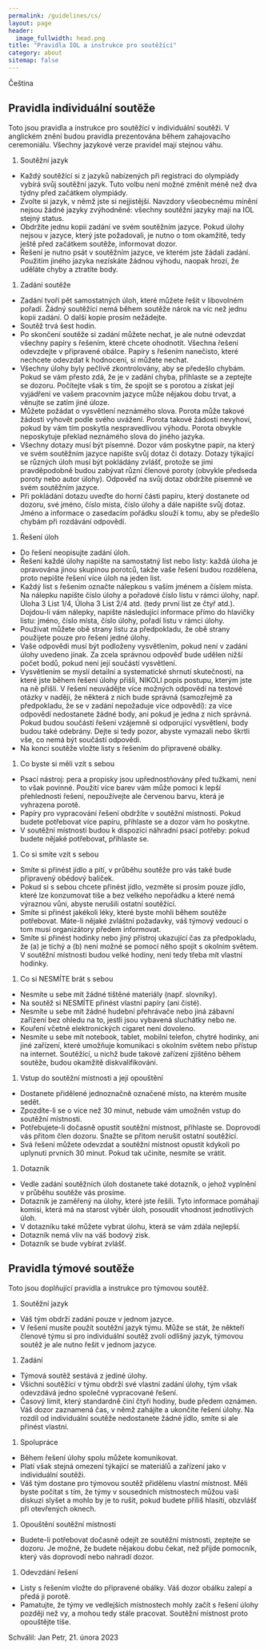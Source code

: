```yaml
---
permalink: /guidelines/cs/
layout: page
header:
  image_fullwidth: head.png
title: "Pravidla IOL a instrukce pro soutěžící"
category: about
sitemap: false
---
```


Čeština

## Pravidla individuální soutěže

Toto jsou pravidla a instrukce pro soutěžící v individuální soutěži. V anglickém znění budou pravidla prezentována během zahajovacího ceremoniálu. Všechny jazykové verze pravidel mají stejnou váhu.

1. Soutěžní jazyk
  * Každý soutěžící si z jazyků nabízených při registraci do olympiády vybírá svůj soutěžní jazyk. Tuto volbu není možné změnit méně než dva týdny před začátkem olympiády.
  * Zvolte si jazyk, v němž jste si nejjistější. Navzdory všeobecnému mínění nejsou žádné jazyky zvýhodněné: všechny soutěžní jazyky mají na IOL stejný status.
  * Obdržíte jednu kopii zadání ve svém soutěžním jazyce. Pokud úlohy nejsou v jazyce, který jste požadovali, je nutno o tom okamžitě, tedy ještě před začátkem soutěže, informovat dozor.
  * Řešení je nutno psát v soutěžním jazyce, ve kterém jste žádali zadání. Použitím jiného jazyka nezískáte žádnou výhodu, naopak hrozí, že uděláte chyby a ztratíte body.
1. Zadání soutěže
  * Zadání tvoří pět samostatných úloh, které můžete řešit v libovolném pořadí. Žádný soutěžící nemá během soutěže nárok na víc než jednu kopii zadání. O další kopie prosím nežádejte.
  * Soutěž trvá šest hodin.
  * Po skončení soutěže si zadání můžete nechat, je ale nutné odevzdat všechny papíry s řešením, které chcete ohodnotit. Všechna řešení odevzdejte v připravené obálce. Papíry s řešením nanečisto, které nechcete odevzdat k hodnocení, si můžete nechat.
  * Všechny úlohy byly pečlivě zkontrolovány, aby se předešlo chybám. Pokud se vám přesto zdá, že je v zadání chyba, přihlaste se a zeptejte se dozoru. Počítejte však s tím, že spojit se s porotou a získat její vyjádření ve vašem pracovním jazyce může nějakou dobu trvat, a věnujte se zatím jiné úloze.
  * Můžete požádat o vysvětlení neznámého slova. Porota může takové žádosti vyhovět podle svého uvážení. Porota takové žádosti nevyhoví, pokud by vám tím poskytla nespravedlivou výhodu. Porota obvykle neposkytuje překlad neznámého slova do jiného jazyka. 
  * Všechny dotazy musí být písemné. Dozor vám poskytne papír, na který ve svém soutěžním jazyce napište svůj dotaz či dotazy. Dotazy týkající se různých úloh musí být pokládány zvlášť, protože se jimi pravděpodobně budou zabývat různí členové poroty (obvykle předseda poroty nebo autor úlohy). Odpověď na svůj dotaz obdržíte písemně ve svém soutěžním jazyce. 
  * Při pokládání dotazu uveďte do horní části papíru, který dostanete od dozoru, své jméno, číslo místa, číslo úlohy a dále napište svůj dotaz. Jméno a informace o zasedacím pořádku slouží k tomu, aby se předešlo chybám při rozdávání odpovědí.
1. Řešení úloh
  * Do řešení neopisujte zadání úloh.
  * Řešení každé úlohy napište na samostatný list nebo listy: každá úloha je opravována jinou skupinou porotců, takže vaše řešení budou rozdělena, proto nepište řešení více úloh na jeden list.
  * Každý list s řešením označte nálepkou s vaším jménem a číslem místa. Na nálepku napište číslo úlohy a pořadové číslo listu v rámci úlohy, např. Úloha 3 List 1/4, Úloha 3 List 2/4 atd. (tedy první list ze čtyř atd.). Dojdou-li vám nálepky, napište následující informace přímo do hlavičky listu: jméno, číslo místa, číslo úlohy, pořadí listu v rámci úlohy.
  * Používat můžete obě strany listu za předpokladu, že obě strany použijete pouze pro řešení jedné úlohy.
  * Vaše odpovědi musí být podloženy vysvětlením, pokud není v zadání úlohy uvedeno jinak. Za zcela správnou odpověď bude udělen nižší počet bodů, pokud není její součástí vysvětlení.
  * Vysvětlením se myslí detailní a systematické shrnutí skutečností, na které jste během řešení úlohy přišli, NIKOLI popis postupu, kterým jste na ně přišli. V řešení neuvádějte více možných odpovědí na testové otázky v naději, že některá z nich bude správná (samozřejmě za předpokladu, že se v zadání nepožaduje více odpovědí): za více odpovědí nedostanete žádné body, ani pokud je jedna z nich správná. Pokud budou součástí řešení vzájemně si odporující vysvětlení, body budou také odebrány. Dejte si tedy pozor, abyste vymazali nebo škrtli vše, co nemá být součástí odpovědi.
  * Na konci soutěže vložte listy s řešením do připravené obálky.
1. Co byste si měli vzít s sebou
  * Psací nástroj: pera a propisky jsou upřednostňovány před tužkami, není to však povinné. Použití více barev vám může pomoci k lepší přehlednosti řešení, nepoužívejte ale červenou barvu, která je vyhrazena porotě.
  * Papíry pro vypracování řešení obdržíte v soutěžní místnosti. Pokud budete potřebovat více papíru, přihlaste se a dozor vám ho poskytne.
  * V soutěžní místnosti budou k dispozici náhradní psací potřeby: pokud budete nějaké potřebovat, přihlaste se.
1. Co si smíte vzít s sebou
  * Smíte si přinést jídlo a pití, v průběhu soutěže pro vás také bude připravený obědový balíček.
  * Pokud si s sebou chcete přinést jídlo, vezměte si prosím pouze jídlo, které lze konzumovat tiše a bez velkého nepořádku a které nemá výraznou vůni, abyste nerušili ostatní soutěžící.
  * Smíte si přinést jakékoli léky, které byste mohli během soutěže potřebovat. Máte-li nějaké zvláštní požadavky, váš týmový vedoucí o tom musí organizátory předem informovat.
  * Smíte si přinést hodinky nebo jiný přístroj ukazující čas za předpokladu, že (a) je tichý a (b) není možné se pomocí něho spojit s okolním světem. V soutěžní místnosti budou velké hodiny, není tedy třeba mít vlastní hodinky.
1. Co si NESMÍTE brát s sebou
  * Nesmíte u sebe mít žádné tištěné materiály (např. slovníky). 
  * Na soutěž si NESMÍTE přinést vlastní papíry (ani čisté).
  * Nesmíte u sebe mít žádné hudební přehrávače nebo jiná zábavní zařízení bez ohledu na to, jestli jsou vybavená sluchátky nebo ne.
  * Kouření včetně elektronických cigaret není dovoleno.
  * Nesmíte u sebe mít notebook, tablet, mobilní telefon, chytré hodinky, ani jiné zařízení, které umožňuje komunikaci s okolním světem nebo přístup na internet. Soutěžící, u nichž bude takové zařízení zjištěno během soutěže, budou okamžitě diskvalifikováni.
1. Vstup do soutěžní místnosti a její opouštění
  * Dostanete přidělené jednoznačně označené místo, na kterém musíte sedět.
  * Zpozdíte-li se o více než 30 minut, nebude vám umožněn vstup do soutěžní místnosti.
  * Potřebujete-li dočasně opustit soutěžní místnost, přihlaste se. Doprovodí vás přitom člen dozoru. Snažte se přitom nerušit ostatní soutěžící.
  * Svá řešení můžete odevzdat a soutěžní místnost opustit kdykoli po uplynutí prvních 30 minut. Pokud tak učiníte, nesmíte se vrátit.
1. Dotazník
  * Vedle zadání soutěžních úloh dostanete také dotazník, o jehož vyplnění v průběhu soutěže vás prosíme.
  * Dotazník je zaměřený na úlohy, které jste řešili. Tyto informace pomáhají komisi, která má na starost výběr úloh, posoudit vhodnost jednotlivých úloh.
  * V dotazníku také můžete vybrat úlohu, která se vám zdála nejlepší.
  * Dotazník nemá vliv na váš bodový zisk.
  * Dotazník se bude vybírat zvlášť.

## Pravidla týmové soutěže

Toto jsou doplňující pravidla a instrukce pro týmovou soutěž.

1. Soutěžní jazyk
  * Váš tým obdrží zadání pouze v jednom jazyce.
  * V řešení musíte použít soutěžní jazyk týmu. Může se stát, že někteří členové týmu si pro individuální soutěž zvolí odlišný jazyk, týmovou soutěž je ale nutno řešit v jednom jazyce.
1. Zadání
  * Týmová soutěž sestává z jediné úlohy.
  * Všichni soutěžící v týmu obdrží své vlastní zadání úlohy, tým však odevzdává jedno společné vypracované řešení.
  * Časový limit, který standardně činí čtyři hodiny, bude předem oznámen. Váš dozor zaznamená čas, v němž zahájíte a ukončíte řešení úlohy. Na rozdíl od individuální soutěže nedostanete žádné jídlo, smíte si ale přinést vlastní.
1. Spolupráce
  * Během řešení úlohy spolu můžete komunikovat.
  * Platí však stejná omezení týkající se materiálů a zařízení jako v individuální soutěži.
  * Váš tým dostane pro týmovou soutěž přidělenu vlastní místnost. Měli byste počítat s tím, že týmy v sousedních místnostech můžou vaši diskuzi slyšet a mohlo by je to rušit, pokud budete příliš hlasití, obzvlášť při otevřených oknech.
1. Opouštění soutěžní místnosti
  * Budete-li potřebovat dočasně odejít ze soutěžní místnosti, zeptejte se dozoru. Je možné, že budete nějakou dobu čekat, než přijde pomocník, který vás doprovodí nebo nahradí dozor.
1. Odevzdání řešení
  * Listy s řešením vložte do připravené obálky. Váš dozor obálku zalepí a předá ji porotě.
  * Pamatujte, že týmy ve vedlejších místnostech mohly začít s řešení úlohy později než vy, a mohou tedy stále pracovat. Soutěžní místnost proto opouštějte tiše.

Schválil: Jan Petr, 21. února 2023
